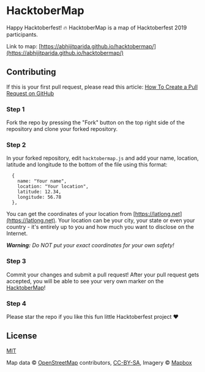 HacktoberMap
============

Happy Hacktoberfest! :fire: HacktoberMap is a map of Hacktoberfest 2019 participants.

Link to map: [https://abhijitparida.github.io/hacktobermap/](https://abhijitparida.github.io/hacktobermap/)

## Contributing

If this is your first pull request, please read this article: [How To Create a Pull Request on GitHub](https://www.digitalocean.com/community/tutorials/how-to-create-a-pull-request-on-github)

### Step 1

Fork the repo by pressing the "Fork" button on the top right side of the
repository and clone your forked repository.

### Step 2

In your forked repository, edit `hacktobermap.js` and add your name, location, 
latitude and longitude to the bottom of the file using this format:

```
  {
    name: "Your name",
    location: "Your location",
    latitude: 12.34,
    longitude: 56.78 
  },
```

You can get the coordinates of your location from [https://latlong.net](https://latlong.net). Your location can be your city, your state or even your country - it's entirely up to you and how much you want to disclose on the Internet.

***Warning:** Do NOT put your exact coordinates for your own safety!*

### Step 3 

Commit your changes and submit a pull request! After your pull request gets accepted, you will be able to see your very own marker on the [HacktoberMap](https://abhijitparida.github.io/hacktobermap/)!

### Step 4

Please star the repo if you like this fun little Hacktoberfest project :heart:

## License

[MIT](LICENSE)

Map data © [OpenStreetMap](https://www.openstreetmap.org/) contributors, [CC-BY-SA](https://creativecommons.org/licenses/by-sa/2.0/), Imagery © [Mapbox](https://www.mapbox.com/)
